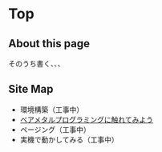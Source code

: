 Top
===

About this page
---------------
そのうち書く、、、


Site Map
--------
* 環境構築（工事中）
* [ベアメタルプログラミングに触れてみよう](intro/index.md)
* ページング（工事中）
* 実機で動かしてみる（工事中）